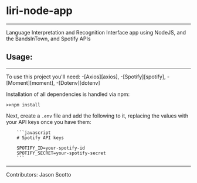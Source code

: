 # liri-node-app
---
Language Interpretation and Recognition Interface app using NodeJS, and the BandsInTown, and Spotify APIs

## Usage:
---
To use this project you'll need:
    -[Axios][axios], 
    -[Spotify][spotify], 
    -[Moment][moment], 
    -[Dotenv][dotenv]

Installation of all dependencies is handled via npm:

    >>npm install

Next, create a `.env` file and add the following to it, replacing the values with your API keys once you have them:

        ```javascript
        # Spotify API keys

        SPOTIFY_ID=your-spotify-id
        SPOTIFY_SECRET=your-spotify-secret
        ```
---
Contributors:
Jason Scotto

